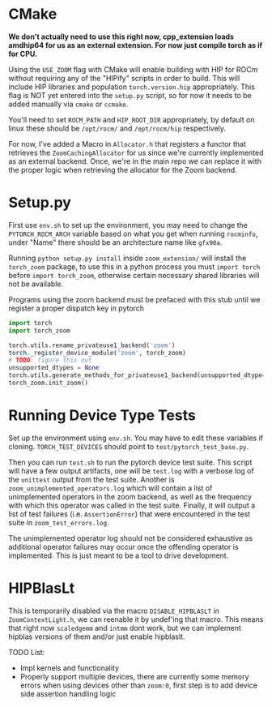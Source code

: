 # CMake

**We don't actually need to use this right now, cpp_extension loads amdhip64 for us as an external extension. For now just compile torch as if for CPU.**

Using the `USE_ZOOM` flag with CMake will enable building with HIP for ROCm without requiring any of the "HIPify" scripts in order to build. This will include HIP libraries and population `torch.version.hip` appropriately. This flag is NOT yet entered into the `setup.py` script, so for now it needs to be added manually via `cmake` or `ccmake`.

You'll need to set `ROCM_PATH` and `HIP_ROOT_DIR` appropriately, by default on linux these should be `/opt/rocm/` and `/opt/rocm/hip` respectively.

For now, I've added a Macro in `Allocator.h` that registers a functor that retrieves the `ZoomCachingAllocator` for us since we're currently implemented as an external backend. Once, we're in the main repo we can replace it with the proper logic when retrieving the allocator for the Zoom backend.

# Setup.py
First use `env.sh` to set up the environment, you may need to change the `PYTORCH_ROCM_ARCH` variable based on what you get when running `rocminfo`, under "Name" there should be an architecture name like `gfx90a`.

Running `python setup.py install` inside `zoom_extension/` will install the `torch_zoom` package, to use this in a python process you must `import torch` before `import torch_zoom`, otherwise certain necessary shared libraries will not be available.

Programs using the zoom backend must be prefaced with this stub until we register a proper dispatch key in pytorch

```python
import torch
import torch_zoom

torch.utils.rename_privateuse1_backend('zoom')
torch._register_device_module('zoom', torch_zoom)
# TODO: figure this out
unsupported_dtypes = None
torch.utils.generate_methods_for_privateuse1_backend(unsupported_dtype=unsupported_dtypes)
torch_zoom.init_zoom()
```

# Running Device Type Tests
Set up the environment using `env.sh`. You may have to edit these variables if cloning. `TORCH_TEST_DEVICES` should point to `test/pytorch_test_base.py`.

Then you can run `test.sh` to run the pytorch device test suite. This script will have a few output artifacts, one will be `test.log` with a verbose log of the `unittest` output from the test suite. Another is `zoom_unimplemented_operators.log` which will contain a list of unimplemented operators in the zoom backend, as well as the frequency with which this operator was called in the test suite. Finally, it will output a list of test failures (i.e. `AssertionError`) that were encountered in the test suite in `zoom_test_errors.log`.

The unimplemented operator log should not be considered exhaustive as additional operator failures may occur once the offending operator is implemented. This is just meant to be a tool to drive development.

# HIPBlasLt

This is temporarily disabled via the macro `DISABLE_HIPBLASLT` in `ZoomContextLight.h`, we can reenable it by undef'ing that macro. This means that right now `scaledgemm` and `intmm` dont work, but we can implement hipblas versions of them and/or just enable hipblaslt.

TODO List:

- Impl kernels and functionality
- Properly support multiple devices, there are currently some memory errors when using devices other than `zoom:0`, first step is to add device side assertion handling logic